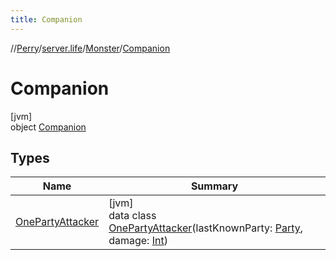 ```yaml
---
title: Companion
---
```

//[Perry](../../../../index.html)/[server.life](../../index.html)/[Monster](../index.html)/[Companion](index.html)



# Companion



[jvm]\
object [Companion](index.html)



## Types


| Name | Summary |
|---|---|
| [OnePartyAttacker](-one-party-attacker/index.html) | [jvm]<br>data class [OnePartyAttacker](-one-party-attacker/index.html)(lastKnownParty: [Party](../../../net.server.world/-party/index.html), damage: [Int](https://kotlinlang.org/api/latest/jvm/stdlib/kotlin/-int/index.html)) |

